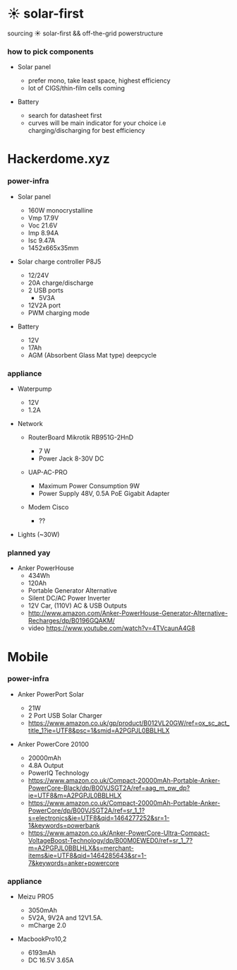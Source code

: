 # :sunny: solar-first
sourcing :sunny: solar-first && off-the-grid powerstructure

### how to pick components

* Solar panel
  * prefer mono, take least space, highest efficiency
  * lot of CIGS/thin-film cells coming

* Battery 
  * search for datasheet first
  * curves will be main indicator for your choice i.e charging/discharging for best efficiency

# Hackerdome.xyz 

### power-infra

* Solar panel
  * 160W monocrystalline
  * Vmp 17.9V
  * Voc 21.6V
  * Imp 8.94A
  * Isc 9.47A
  * 1452x665x35mm
  
* Solar charge controller P8J5
  * 12/24V
  * 20A charge/discharge
  * 2 USB ports
    * 5V3A
  * 12V2A port
  * PWM charging mode
  
* Battery
  * 12V
  * 17Ah
  * AGM (Absorbent Glass Mat type) deepcycle

### appliance

* Waterpump
  * 12V
  * 1.2A

* Network
  * RouterBoard Mikrotik RB951G-2HnD
    * 7 W
    * Power Jack 8-30V DC
    
  * UAP-AC-PRO
    * Maximum Power Consumption 9W
    * Power Supply 48V, 0.5A PoE Gigabit Adapter
    
  * Modem Cisco
    * ??
  
* Lights (~30W)

### planned yay
* Anker PowerHouse 
  * 434Wh
  * 120Ah 
  * Portable Generator Alternative
  * Silent DC/AC Power Inverter
  * 12V Car, (110V) AC & USB Outputs
  *  http://www.amazon.com/Anker-PowerHouse-Generator-Alternative-Recharges/dp/B0196GQAKM/
  * video https://www.youtube.com/watch?v=4TVcaunA4G8


# Mobile

### power-infra

* Anker PowerPort Solar 
  * 21W 
  * 2 Port USB Solar Charger
  * https://www.amazon.co.uk/gp/product/B012VL20GW/ref=ox_sc_act_title_1?ie=UTF8&psc=1&smid=A2PGPJL0BBLHLX

* Anker PowerCore 20100 
  * 20000mAh 
  * 4.8A Output
  * PowerIQ Technology
  * https://www.amazon.co.uk/Compact-20000mAh-Portable-Anker-PowerCore-Black/dp/B00VJSGT2A/ref=aag_m_pw_dp?ie=UTF8&m=A2PGPJL0BBLHLX
  * https://www.amazon.co.uk/Compact-20000mAh-Portable-Anker-PowerCore/dp/B00VJSGT2A/ref=sr_1_1?s=electronics&ie=UTF8&qid=1464277252&sr=1-1&keywords=powerbank
  * https://www.amazon.co.uk/Anker-PowerCore-Ultra-Compact-VoltageBoost-Technology/dp/B00M0EWED0/ref=sr_1_7?m=A2PGPJL0BBLHLX&s=merchant-items&ie=UTF8&qid=1464285643&sr=1-7&keywords=anker+powercore
  
### appliance
* Meizu PRO5
  * 3050mAh
  * 5V2A, 9V2A and 12V1.5A. 
  * mCharge 2.0
  
* MacbookPro10,2
  * 6193mAh
  * DC 16.5V 3.65A
